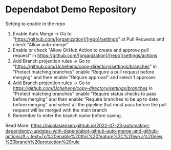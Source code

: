 # Dependabot Demo Repository

Setting to enable in the repo

1. Enable Auto Merge -> Go to "https://github.com/[organization]/[repo]/settings" at Pull Requests and check "Allow auto-merge"
2. Enable or check "Allow GitHub Action to create and approve pull request" in https://github.com/[organization]/[repo]/settings/actions
3. Add Branch projection rules -> Go to "https://github.com/Uchehens/copy-directory/settings/branches" in "Protect matching branches" enable "Require a pull request before merging" and then enable "Require approval" and select 1 approver.
4. Add Branch projection rules -> Go to _https://github.com/Uchehens/copy-directory/settings/branches_ in "Protect matching branches" enable "Require status checks to pass before merging" and then enable "Require branches to be up to date before merging" and select all the pipeline that must pass before the pull request will be merged with the main branch
5. Remember to enter the branch name before saving.


Read More: https://nicolasiensen.github.io/2022-07-23-automating-dependency-updates-with-dependabot-github-auto-merge-and-github-actions/#:~:text=To%20enable%20this%20feature%2C%20we,a%20new%20branch%20protection%20rule